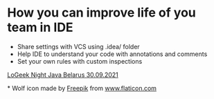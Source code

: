 # How you can improve life of you team in IDE

* Share settings with VCS using .idea/ folder
* Help IDE to understand your code with annotations and comments
* Set your own rules with custom inspections 

[LoGeek Night Java Belarus 30.09.2021](https://jprof.by/post/anons-logeek-night-java-belarus/)

<div>* Wolf icon made by <a href="https://www.flaticon.com/authors/freepik" title="Freepik">Freepik</a> from <a href="https://www.flaticon.com/" title="Flaticon">www.flaticon.com</a></div>